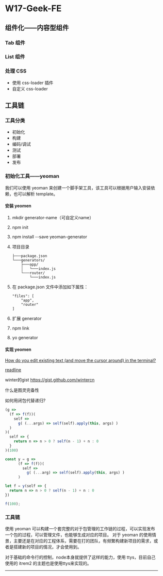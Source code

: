 # W17-Geek-FE
## 组件化——内容型组件

### Tab 组件

### List 组件

### 处理 CSS

- 使用 css-loader 插件
- 自定义 css-loader



## 工具链

### 工具分类

- 初始化
- 构建
- 编码/调试
- 测试
- 部署
- 发布

### 初始化工具——yeoman

我们可以使用 yeoman 来创建一个脚手架工具，该工具可以根据用户输入安装依赖，也可以解析 template。

#### 安装 yeomen

1. mkdir generator-name（可自定义name）

2. npm init

3. npm install --save yeoman-generator

4. 项目目录

   ```
   ├───package.json
   └───generators/
       ├───app/
       │   └───index.js
       └───router/
           └───index.js
   ```
   
5. 在 package.json 文件中添加如下属性：

   ```
   "files": [
       "app",
       "router"
   ]
   ```

6. 扩展 generator

7. npm link

8. yo generator

#### 实现 yeomen

[How do you edit existing text (and move the cursor around) in the terminal?](https://stackoverflow.com/questions/10585683/how-do-you-edit-existing-text-and-move-the-cursor-around-in-the-terminal)

[readline](https://nodejs.org/docs/latest-v13.x/api/readline.html)




winter的gist https://gist.github.com/wintercn

什么是图灵完备性

如何用闭包代替递归?

```js
(g =>
  (f => f(f))(
    self =>
      g( (...args) => self(self).apply(this, args) )
  )
)(
  self => {
    return n => n > 0 ? self(n - 1) + n : 0
  }
)(100)
```

```js
const y = g =>
      (f => f(f))(
        self =>
          g( (...arg) => self(self).apply(this, args) )
      )

let f = y(self => {
  return n => n > 0 ? self(n - 1) + n : 0
})

f(100);
```

### 工具链

使用 yeoman 可以构建一个套完整的对于包管理的工作链的过程，可以实现发布一个包的过程，可以管理文件，也能够生成对应的项目。
对于 yeoman 的使用情景，主要还是在对应的工程体系，需要在打的团队，有频繁构建新项目的需求，或者是搭建新的项目的情况，才会使用到。

对于基础的命令行的控制，node本身就提供了这样的能力，使用 ttys，目前自己使用的 itrem2 的主题也是使用ttys来实现的。

---
